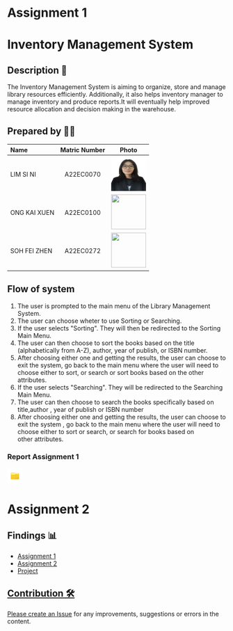 # Assignment 1

# Inventory Management System


## Description 📝
The Inventory Management System is aiming to organize, store and manage library resources efficiently. Additionally, it also helps inventory manager to manage inventory and produce reports.It will eventually help improved resource allocation and decision making in the warehouse.


## Prepared by 🧑‍💻

| Name             | Matric Number | Photo                                                         |
| :---------------- | :-------------: | :------------------------------------------------------------: |
| LIM SI NI   | A22EC0070        | <a href="https://www.freepik.com/icon/graduated_4537051" title="Icon by Trazobanana"><img src="./Images/LIM SI NI.jpg" width=80px, height=80px>     |
| ONG KAI XUEN     | A22EC0100       | <a href="https://www.freepik.com/icon/graduated_4537051" title="Icon by Trazobanana"><img src="./Images/boy_4537038.png" width=80px, height=80px>     |
| SOH FEI ZHEN      | A22EC0272        | <a href="https://www.freepik.com/icon/graduated_4537051" title="Icon by Trazobanana"><img src="./Images/boy_4537038.png" width=80px, height=80px>     |


## Flow of system
1. The user is prompted to the main menu of the Library Management System.
2. The user can choose wheter to use Sorting or Searching.
3. If the user selects "Sorting". They will then be redirected to the Sorting Main Menu.
4. The user can then choose to sort the books based on the title (alphabetically from A-Z), author, year of publish, or ISBN number.
5. After choosing either one and getting the results, the user can choose to exit the system, go back to the main menu where the user will need to choose either to sort, or search or sort books based on the other attributes.
6. If the user selects "Searching". They will be redirected to the Searching Main Menu.
7. The user can then choose to search the books specifically based on title,author , year of publish or ISBN number
8. After choosing either one and getting the results, the user can choose to exit the system , go back to the main menu where the user will need to choose either to sort or search, or search for books based on other attributes.

<h3>Report Assignment 1</h3>
<a href="https://docs.google.com/document/d/1Rz8C7s4J1BkG8G3zkNZ9MflDgN8kyi9tRhXDFUiZnDs/edit?usp=sharing"><img src="./images/folder.jpg" width="35px" height="35px" ></a>



# Assignment 2


## Findings 📊

- <a href="Assignment 1" >Assignment 1 
- Assignment 2
- Project

## Contribution 🛠️
Please create an [Issue](https://github.com/jjn7702/SECJ2013-DSA/Submission/Sample/issues) for any improvements, suggestions or errors in the content.


